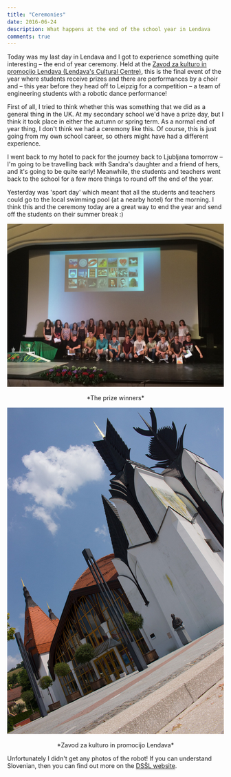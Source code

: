 ```yaml
---
title: "Ceremonies"
date: 2016-06-24
description: What happens at the end of the school year in Lendava
comments: true
---
```


Today was my last day in Lendava and I got to experience something quite interesting – the end of year ceremony. Held at the [Zavod za kulturo in promocijo Lendava (Lendava's Cultural Centre)](http://www.zkp-lendava.si), this is the final event of the year where students receive prizes and there are performances by a choir and – this year before they head off to Leipzig for a competition – a team of engineering students with a robotic dance performance!

First of all, I tried to think whether this was something that we did as a general thing in the UK. At my secondary school we'd have a prize day, but I think it took place in either the autumn or spring term. As a normal end of year thing, I don't think we had a ceremony like this. Of course, this is just going from my own school career, so others might have had a different experience.

I went back to my hotel to pack for the journey back to Ljubljana tomorrow – I'm going to be travelling back with Sandra's daughter and a friend of hers, and it's going to be quite early! Meanwhile, the students and teachers went back to the school for a few more things to round off the end of the year.

Yesterday was 'sport day' which meant that all the students and teachers could go to the local swimming pool (at a nearby hotel) for the morning. I think this and the ceremony today are a great way to end the year and send off the students on their summer break :)

![Prize winners](https://raw.githubusercontent.com/elthacks/elthacks.github.io/master/assets/images/prize-winners.jpg)
<p style="text-align: center;">*The prize winners*</p>

![The Cultural Centre in Lendava](https://raw.githubusercontent.com/elthacks/elthacks.github.io/master/assets/images/cultural-centre.jpg)
<p style="text-align: center;">*Zavod za kulturo in promocijo Lendava*</p>

Unfortunately I didn't get any photos of the robot! If you can understand Slovenian, then you can find out more on the [DSŠL website](http://www.dssl.si/robobum-2016/).
